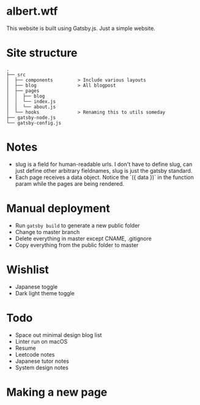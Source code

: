 # albert.wtf
This website is built using Gatsby.js. Just a simple website.

# Site structure
```
.
├── src
│  ├── components         > Include various layouts
│  ├── blog               > All blogpost
│  ├── pages
│  │  ├── blog
│  │  └── index.js
│  │  └── about.js
│  └── hooks              > Renaming this to utils someday
├── gatsby-node.js 
└── gatsby-config.js
```

# Notes
- slug is a field for human-readable urls. I don't have to define slug, can just define other arbitrary fieldnames, slug is just the gatsby standard.
- Each page receives a data object. Notice the \`({ data })\` in the function param while the pages are being rendered.

# Manual deployment
- Run `gatsby build` to generate a new public folder
- Change to master branch
- Delete everything in master except CNAME, .gitignore
- Copy everything from the public folder to master

# Wishlist
- Japanese toggle
- Dark light theme toggle

# Todo
- Space out minimal design blog list
- Linter run on macOS
- Resume
- Leetcode notes
- Japanese tutor notes
- System design notes

# Making a new page

